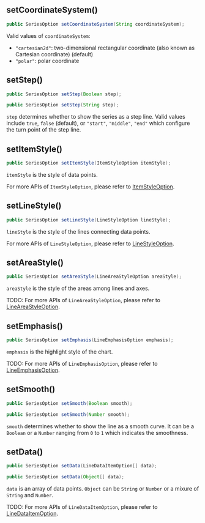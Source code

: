 ## setCoordinateSystem()

```java
public SeriesOption setCoordinateSystem(String coordinateSystem);
```

Valid values of `coordinateSystem`:
- `"cartesian2d"`: two-dimensional rectangular coordinate (also known as Cartesian coordinate) (default)
- `"polar"`: polar coordinate

## setStep()

```java
public SeriesOption setStep(Boolean step);

public SeriesOption setStep(String step);
```

`step` determines whether to show the series as a step line. Valid values include `true`, `false` (default), or `"start"`, `"middle"`, `"end"` which configure the turn point of the step line.

## setItemStyle()

```java
public SeriesOption setItemStyle(ItemStyleOption itemStyle);
```

`itemStyle` is the style of data points.

For more APIs of `ItemStyleOption`, please refer to [ItemStyleOption](component-apis/item-style-option).

## setLineStyle()

```java
public SeriesOption setLineStyle(LineStyleOption lineStyle);
```

`lineStyle` is the style of the lines connecting data points.

For more APIs of `LineStyleOption`, please refer to [LineStyleOption](component-apis/line-style-option).

## setAreaStyle()

```java
public SeriesOption setAreaStyle(LineAreaStyleOption areaStyle);
```

`areaStyle` is the style of the areas among lines and axes.

TODO: For more APIs of `LineAreaStyleOption`, please refer to [LineAreaStyleOption](component-apis/line-area-style-option).

## setEmphasis()

```java
public SeriesOption setEmphasis(LineEmphasisOption emphasis);
```

`emphasis` is the highlight style of the chart.

TODO: For more APIs of `LineEmphasisOption`, please refer to [LineEmphasisOption](component-apis/line-emphasis-option).

## setSmooth()

```java
public SeriesOption setSmooth(Boolean smooth);

public SeriesOption setSmooth(Number smooth);
```

`smooth` determines whether to show the line as a smooth curve.  It can be a `Boolean` or a `Number` ranging from `0` to `1` which indicates the smoothness.

## setData()

```java
public SeriesOption setData(LineDataItemOption[] data);

public SeriesOption setData(Object[] data);
```

`data` is an array of data points. `Object` can be `String` or `Number` or a mixure of `String` and `Number`.

TODO: For more APIs of `LineDataItemOption`, please refer to [LineDataItemOption](component-apis/line-data-item-option).
